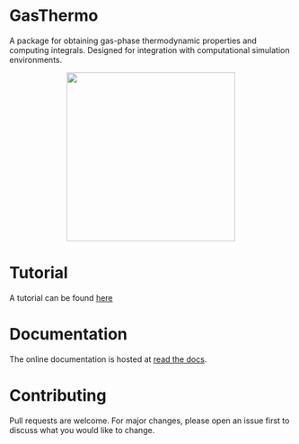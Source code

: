 GasThermo
=========

A package for obtaining gas-phase thermodynamic properties and computing integrals.
Designed for integration with computational simulation environments.

<p align="center"> 
    <img 
        src="THF-WATER.png" 
        width="300"
    />
</p>

Tutorial
========
A tutorial can be found [here](tutorial.ipynb)

Documentation
=============
The online documentation is hosted at [read the docs](https://gasthermo.readthedocs.io/en/master/).

Contributing
============
Pull requests are welcome. For major changes, please open an issue first to discuss what you would like to change.
